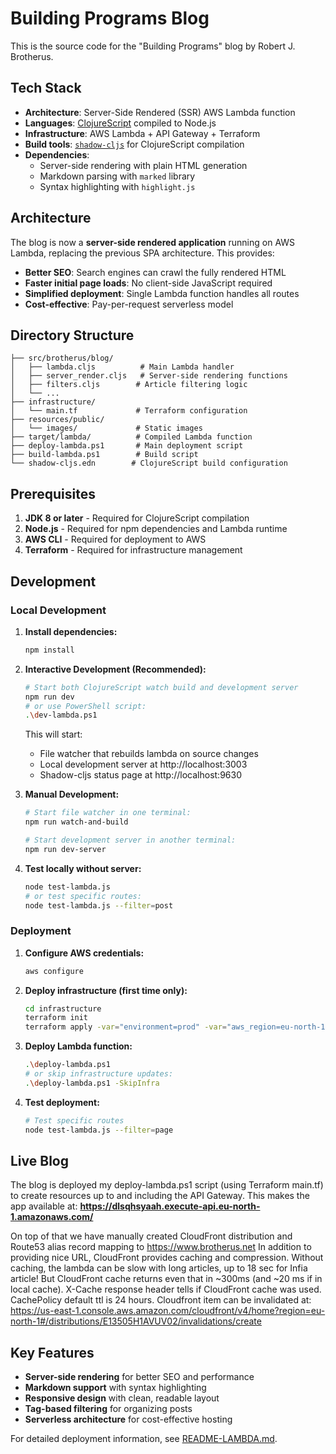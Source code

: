 # Building Programs Blog

This is the source code for the "Building Programs" blog by Robert J. Brotherus.

## Tech Stack

* **Architecture**: Server-Side Rendered (SSR) AWS Lambda function
* **Languages**: [ClojureScript](https://clojurescript.org/) compiled to Node.js
* **Infrastructure**: AWS Lambda + API Gateway + Terraform
* **Build tools**: [`shadow-cljs`](https://github.com/thheller/shadow-cljs) for ClojureScript compilation
* **Dependencies**:
  - Server-side rendering with plain HTML generation
  - Markdown parsing with `marked` library
  - Syntax highlighting with `highlight.js`

## Architecture

The blog is now a **server-side rendered application** running on AWS Lambda, replacing the previous SPA architecture. This provides:

- **Better SEO**: Search engines can crawl the fully rendered HTML
- **Faster initial page loads**: No client-side JavaScript required
- **Simplified deployment**: Single Lambda function handles all routes
- **Cost-effective**: Pay-per-request serverless model

## Directory Structure

```
├── src/brotherus/blog/
│   ├── lambda.cljs          # Main Lambda handler
│   ├── server_render.cljs   # Server-side rendering functions
│   ├── filters.cljs        # Article filtering logic
│   └── ...
├── infrastructure/
│   └── main.tf             # Terraform configuration
├── resources/public/
│   └── images/             # Static images
├── target/lambda/          # Compiled Lambda function
├── deploy-lambda.ps1       # Main deployment script
├── build-lambda.ps1        # Build script
└── shadow-cljs.edn        # ClojureScript build configuration
```


## Prerequisites

1. **JDK 8 or later** - Required for ClojureScript compilation
2. **Node.js** - Required for npm dependencies and Lambda runtime
3. **AWS CLI** - Required for deployment to AWS
4. **Terraform** - Required for infrastructure management

## Development

### Local Development

1. **Install dependencies:**
   ```bash
   npm install
   ```

2. **Interactive Development (Recommended):**
   ```bash
   # Start both ClojureScript watch build and development server
   npm run dev
   # or use PowerShell script:
   .\dev-lambda.ps1
   ```
   This will start:
   - File watcher that rebuilds lambda on source changes
   - Local development server at http://localhost:3003
   - Shadow-cljs status page at http://localhost:9630

3. **Manual Development:**
   ```bash
   # Start file watcher in one terminal:
   npm run watch-and-build

   # Start development server in another terminal:
   npm run dev-server
   ```

4. **Test locally without server:**
   ```bash
   node test-lambda.js
   # or test specific routes:
   node test-lambda.js --filter=post
   ```

### Deployment

1. **Configure AWS credentials:**
   ```bash
   aws configure
   ```

2. **Deploy infrastructure (first time only):**
   ```bash
   cd infrastructure
   terraform init
   terraform apply -var="environment=prod" -var="aws_region=eu-north-1"
   ```

3. **Deploy Lambda function:**
   ```bash
   .\deploy-lambda.ps1
   # or skip infrastructure updates:
   .\deploy-lambda.ps1 -SkipInfra
   ```

4. **Test deployment:**
   ```bash
   # Test specific routes
   node test-lambda.js --filter=page
   ```

## Live Blog

The blog is deployed my deploy-lambda.ps1 script (using Terraform main.tf) to create resources 
up to and including the API Gateway. This makes the app available at:
**https://dlsqhsyaah.execute-api.eu-north-1.amazonaws.com/**

On top of that we have manually created CloudFront distribution and Route53 alias record
mapping to https://www.brotherus.net
In addition to providing nice URL, CloudFront provides caching and compression.
Without caching, the lambda can be slow with long articles, up to 18 sec for Infia article!
But CloudFront cache returns even that in ~300ms (and ~20 ms if in local cache).
 X-Cache response header tells if CloudFront cache was used.
CachePolicy default ttl is 24 hours.
Cloudfront item can be invalidated at: https://us-east-1.console.aws.amazon.com/cloudfront/v4/home?region=eu-north-1#/distributions/E13505H1AVUV02/invalidations/create


## Key Features

- **Server-side rendering** for better SEO and performance
- **Markdown support** with syntax highlighting
- **Responsive design** with clean, readable layout
- **Tag-based filtering** for organizing posts
- **Serverless architecture** for cost-effective hosting

For detailed deployment information, see [README-LAMBDA.md](README-LAMBDA.md).


